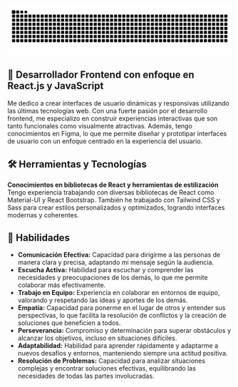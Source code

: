 

<img src="https://raw.githubusercontent.com/mashb1t/mashb1t/output/github-contribution-grid-snake-dark.svg" alt="Estadísticas de GitHub">

## 💼 Desarrollador Frontend con enfoque en React.js y JavaScript
Me dedico a crear interfaces de usuario dinámicas y responsivas utilizando las últimas tecnologías web. Con una fuerte pasión por el desarrollo frontend, me especializo en construir experiencias interactivas que son tanto funcionales como visualmente atractivas. Además, tengo conocimientos en Figma, lo que me permite diseñar y prototipar interfaces de usuario con un enfoque centrado en la experiencia del usuario.

## 🛠️ Herramientas y Tecnologías
**Conocimientos en bibliotecas de React y herramientas de estilización**  
Tengo experiencia trabajando con diversas bibliotecas de React como Material-UI y React Bootstrap. También he trabajado con Tailwind CSS y Sass para crear estilos personalizados y optimizados, logrando interfaces modernas y coherentes.


## 🔧 Habilidades
- **Comunicación Efectiva:** Capacidad para dirigirme a las personas de manera clara y precisa, adaptando mi mensaje según la audiencia.
- **Escucha Activa:** Habilidad para escuchar y comprender las necesidades y preocupaciones de los demás, lo que me permite colaborar más efectivamente.
- **Trabajo en Equipo:** Experiencia en colaborar en entornos de equipo, valorando y respetando las ideas y aportes de los demás.
- **Empatía:** Capacidad para ponerme en el lugar de otros y entender sus perspectivas, lo que facilita la resolución de conflictos y la creación de soluciones que beneficien a todos.
- **Perseverancia:** Compromiso y determinación para superar obstáculos y alcanzar los objetivos, incluso en situaciones difíciles.
- **Adaptabilidad:** Habilidad para aprender rápidamente y adaptarme a nuevos desafíos y entornos, manteniendo siempre una actitud positiva.
- **Resolución de Problemas:** Capacidad para analizar situaciones complejas y encontrar soluciones efectivas, equilibrando las necesidades de todas las partes involucradas.
